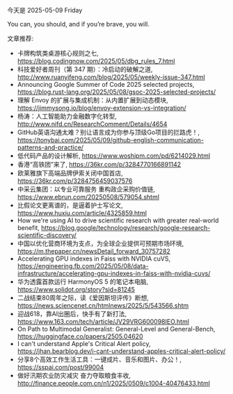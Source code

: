 今天是 2025-05-09 Friday

You can, you should, and if you’re brave, you will.

文章推荐:
- 卡牌构筑类桌游核心规则之七, https://blog.codingnow.com/2025/05/dbg_rules_7.html
- 科技爱好者周刊（第 347 期）：冷启动的破解之道, http://www.ruanyifeng.com/blog/2025/05/weekly-issue-347.html
- Announcing Google Summer of Code 2025 selected projects, https://blog.rust-lang.org/2025/05/08/gsoc-2025-selected-projects/
- 理解 Envoy 的扩展与集成机制：从内置扩展到动态模块, https://jimmysong.io/blog/envoy-extension-vs-integration/
- 杨涛：人工智能助力金融数字化转型, http://www.nifd.cn/ResearchComment/Details/4654
- GitHub英语沟通太难？别让语言成为你参与顶级Go项目的拦路虎！, https://tonybai.com/2025/05/09/github-english-communication-patterns-and-practice/
- 低代码产品的设计解析, https://www.woshipm.com/pd/6214029.html
- 香港“高铁团”来了, https://36kr.com/p/3284770166891142
- 欧莱雅旗下高端品牌伊索关闭中国首店, https://36kr.com/p/3284756459037576
- 中采云集团：以专业可靠服务 重构政企采购价值链, https://www.ebrun.com/20250508/579054.shtml
- 比假论文更离谱的，是逼着护士写论文, https://www.huxiu.com/article/4325859.html
- How we're using AI to drive scientific research with greater real-world benefit, https://blog.google/technology/research/google-research-scientific-discovery/
- 中国以优化营商环境为支点，为全球企业提供可预期市场环境, https://m.thepaper.cn/newsDetail_forward_30757282
- Accelerating GPU indexes in Faiss with NVIDIA cuVS, https://engineering.fb.com/2025/05/08/data-infrastructure/accelerating-gpu-indexes-in-faiss-with-nvidia-cuvs/
- 华为透露首款运行 HarmonyOS 5 的笔记本电脑, https://www.solidot.org/story?sid=81245
- 二战结束80周年之际，读《爱因斯坦评传》断想, https://news.sciencenet.cn/htmlnews/2025/5/543566.shtm
- 迎战618，靠AI出圈后，快手有了新打法, https://www.163.com/tech/article/JV29VRG600098IEO.html
- On Path to Multimodal Generalist: General-Level and General-Bench, https://huggingface.co/papers/2505.04620
- I can't understand Apple's Critical Alert policy, https://jhan.bearblog.dev/i-cant-understand-apples-critical-alert-policy/
- 分享8个高效工作生活工具：一键成片、音乐和图片、办公！, https://sspai.com/post/99004
- 做好汛期农业防灾减灾 奋力夺取粮食丰收, http://finance.people.com.cn/n1/2025/0509/c1004-40476433.html
